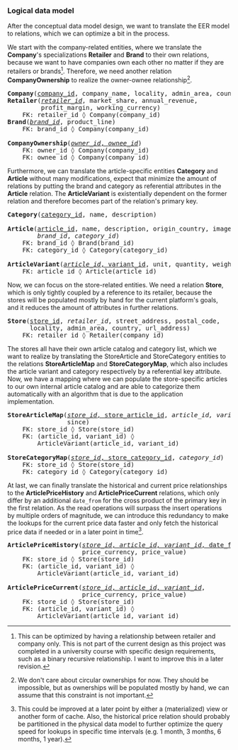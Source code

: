 ### Logical data model

After the conceptual data model design, we want to translate the EER model to relations, which we can optimize a bit in 
the process.

We start with the company-related entities, where we translate the **Company**'s specializations **Retailer** and 
**Brand** to their own relations, because we want to have companies own each other no matter if they are retailers or 
brands[^1]. Therefore, we need another relation **CompanyOwnership** to realize the owner-ownee relationship[^2].

<pre>
<b>Company</b>(<u>company_id</u>, company_name, locality, admin_area, country)
<b>Retailer</b>(<u><i>retailer_id</i></u>, market_share, annual_revenue,
         profit_margin, working_currency)
    FK: retailer_id ◊ Company(company_id)
<b>Brand</b>(<u><i>brand_id</i></u>, product_line)
    FK: brand_id ◊ Company(company_id)

<b>CompanyOwnership</b>(<u><i>owner_id</i>, <i>ownee_id</i></u>)
    FK: owner_id ◊ Company(company_id)
    FK: ownee_id ◊ Company(company_id)
</pre>

Furthermore, we can translate the article-specific entities **Category** and **Article** without many modifications, 
expect that minimize the amount of relations by putting the brand and category as referential attributes in the 
**Article** relation. The **ArticleVariant** is existentially dependent on the former relation and therefore becomes 
part of the relation's primary key.

<pre>
<b>Category</b>(<u>category_id</u>, name, description)

<b>Article</b>(<u>article_id</u>, name, description, origin_country, image_url,
        <i>brand_id</i>, <i>category_id</i>)
    FK: brand_id ◊ Brand(brand_id)
    FK: category_id ◊ Category(category_id)

<b>ArticleVariant</b>(<u><i>article_id</i>, variant_id</u>, unit, quantity, weightable)
    FK: article_id ◊ Article(article_id)
</pre>

Now, we can focus on the store-related entities. We need a relation **Store**, which is only tightly coupled by a 
reference to its retailer, because the stores will be populated mostly by hand for the current platform's goals, and it 
reduces the amount of attributes in further relations.

<pre>
<b>Store</b>(<u>store_id</u>, <i>retailer_id</i>, street_address, postal_code,
      locality, admin_area, country, url_address)
    FK: retailer_id ◊ Retailer(company_id)
</pre>

The stores all have their own article catalog and category list, which we want to realize by translating the 
StoreArticle and StoreCategory entities to the relations **StoreArticleMap** and **StoreCategoryMap**, which also 
includes the article variant and category respectively by a referential key attribute. Now, we have a mapping where we 
can populate the store-specific articles to our own internal article catalog and are able to categorize them 
automatically with an algorithm that is due to the application implementation.

<pre>
<b>StoreArticleMap</b>(<u><i>store_id</i>, store_article_id</u>, <i>article_id, variant_id</i>,
                since)
    FK: store_id ◊ Store(store_id)
    FK: (article_id, variant_id) ◊
        ArticleVariant(article_id, variant_id)

<b>StoreCategoryMap</b>(<u><i>store_id</i>, store_category_id</u>, <i>category_id</i>)
    FK: store_id ◊ Store(store_id)
    FK: category_id ◊ Category(category_id)
</pre>

At last, we can finally translate the historical and current price relationships to the **ArticlePriceHistory** and 
**ArticlePriceCurrent** relations, which only differ by an additional `date_from` for the cross product of the primary 
key in the first relation. As the read operations will surpass the insert operations by multiple orders of magnitude, 
we can introduce this redundancy to make the lookups for the current price data faster and only fetch the historical 
price data if needed or in a later point in time[^3].

<pre>
<b>ArticlePriceHistory</b>(<u><i>store_id</i>, <i>article_id, variant_id</i>, date_from</u>,
                    price_currency, price_value)
    FK: store_id ◊ Store(store_id)
    FK: (article_id, variant_id) ◊
        ArticleVariant(article_id, variant_id)

<b>ArticlePriceCurrent</b>(<u><i>store_id</i>, <i>article_id, variant_id</i></u>,
                    price_currency, price_value)
    FK: store_id ◊ Store(store_id)
    FK: (article_id, variant_id) ◊
        ArticleVariant(article_id, variant_id)
</pre>

[^1]: This can be optimized by having a relationship between retailer and company only. This is not part of the current 
design as this project was completed in a university course with specific design requirements, such as a binary 
recursive relationship. I want to improve this in a later revision.
[^2]: We don't care about circular ownerships for now. They should be impossible, but as ownerships will be populated 
mostly by hand, we can assume that this constraint is not important.
[^3]: This could be improved at a later point by either a (materialized) view or another form of cache. Also, the 
historical price relation should probably be partitioned in the physical data model to further optimize the query speed 
for lookups in specific time intervals (e.g. 1 month, 3 months, 6 months, 1 year).
